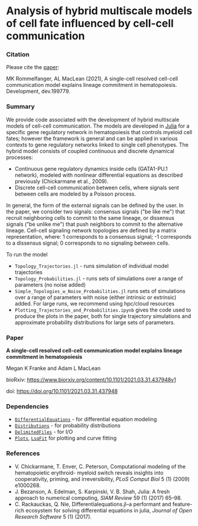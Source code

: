 # Analysis of hybrid multiscale models of cell fate influenced by cell-cell communication

### Citation
Please cite the [paper](https://doi.org/10.1242/dev.199779): 

MK Rommelfanger, AL MacLean (2021), A single-cell resolved cell-cell communication model explains lineage commitment in hematopoiesis. Development, dev.199779. 

### Summary

We provide code associated with the development of hybrid multiscale models of cell-cell communication. The models are developed in [Julia](https://julialang.org/) for a specific gene regulatory network in hematopoiesis that controls myeloid cell fates; however the framework is general and can be applied in various contexts to gene regulatory networks linked to single cell phenotypes. The hybrid model consists of coupled continuous and discrete dynamical processes:

- Continuous gene regulatory  dynamics inside cells (GATA1-PU.1 network), modeled with nonlinear differential equations as described previously (Chickarmane et al., 2009). 
- Discrete cell-cell communication between cells, where signals sent between cells are modeled by a Poisson process.

In general, the form of the external signals can be defined by the user. In the paper, we consider two signals: consensus signals ("be like me") that recruit neighboring cells to commit to the same lineage, or dissensus signals ("be unlike me") that push neighbors to commit to the alternative lineage. Cell-cell signaling network topologies are defined by a matrix representation, where: 1 corresponds to a consensus signal; -1 corresponds to a dissensus signal; 0 corresponds to no signaling between cells. 

To run the model
- `Topology_Trajectories.jl` - runs simulation of individual model trajectories
- `Topology_Probabilities.jl` - runs sets of simulations over a range of parameters (no noise added)
- `Simple_Topologies_w_Noise_Probabilities.jl` runs sets of simulations over a range of parameters with noise (either intrinsic or extrinsic) added. For large runs, we recommend using hpc/cloud resources
- `Plotting_Trajectories_and_Probabilities.ipynb` gives the code used to produce the plots in the paper, both for single trajectory simulations and approximate probability distributions for large sets of parameters.


### Paper

**A single-cell resolved cell-cell communication model explains lineage commitment in hematopoiesis**

Megan K Franke and Adam L MacLean

bioRxiv: https://www.biorxiv.org/content/10.1101/2021.03.31.437948v1

doi: https://doi.org/10.1101/2021.03.31.437948


### Dependencies

- [`DifferentialEquations`](https://github.com/SciML/DifferentialEquations.jl) - for differential equation modeling 
- [`Distributions`](https://github.com/JuliaStats/Distributions.jl) - for probability distributions
- [`DelimitedFiles`]() - for I/O 
- [`Plots`](https://github.com/JuliaPlots/Plots.jl), [`LsqFit`](https://github.com/JuliaNLSolvers/LsqFit.jl) for plotting and curve fitting


### References

- V. Chickarmane, T. Enver, C. Peterson, Computational modeling of the hematopoietic erythroid- myeloid switch reveals insights into cooperativity, priming, and irreversibility, *PLoS Comput Biol* 5 (1) (2009) e1000268.
- J. Bezanson, A. Edelman, S. Karpinski, V. B. Shah, Julia: A fresh approach to numerical computing, *SIAM Review* 59 (1) (2017) 65–98.
- C. Rackauckas, Q. Nie, Differentialequations.jl–a performant and feature-rich ecosystem for solving differential equations in julia, *Journal of Open Research Software* 5 (1) (2017).
